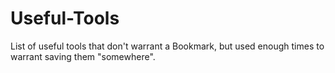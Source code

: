 # Useful-Tools
List of useful tools that don't warrant a Bookmark, but used enough times to warrant saving them "somewhere".
